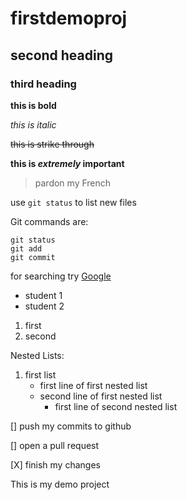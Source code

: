 # firstdemoproj

## second heading

### third heading

**this is bold**

*this is italic*

~~this is strike through~~

**this is *extremely* important**

> pardon my French

use `git status` to list new files

Git commands are:
```
git status
git add
git commit 
```
for searching try [Google](https://www.google.com/)

- student 1
- student 2
1. first
2. second

Nested Lists:
1. first list
   - first line of first nested list 
   - second line of first nested list
     - first line of second nested list

[] push my commits to github

[] open a pull request

[X] finish my changes

This is my demo project

